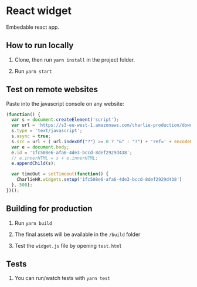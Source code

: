 # React widget

Embedable react app.

## How to run locally

1. Clone, then run `yarn install` in the project folder.

2. Run `yarn start`

## Test on remote websites
Paste into the javascript console on any website:
```javascript
(function() {
  var s = document.createElement('script');
  var url = 'https://s3-eu-west-1.amazonaws.com/charlie-production/downloads/widget.js';
  s.type = 'text/javascript';
  s.async = true;
  s.src = url + ( url.indexOf("?") >= 0 ? "&" : "?") + 'ref=' + encodeURIComponent(window.location.href);
  var e = document.body;
  e.id = '1fc508e6-afa6-4de3-bccd-8def2929d438';
  // e.innerHTML = s + e.innerHTML;
  e.appendChild(s);

  var timeOut = setTimeout(function() {
    CharlieHR.widgets.setup('1fc508e6-afa6-4de3-bccd-8def2929d438')
  }, 500);
})();
```

## Building for production

1. Run `yarn build`

2. The final assets will be available in the `/build` folder

3. Test the `widget.js` file by opening `test.html`

## Tests

1. You can run/watch tests with `yarn test`
